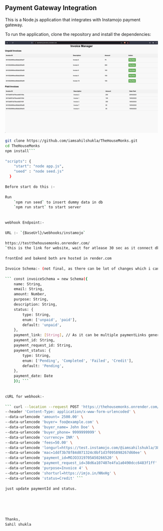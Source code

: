 ## Payment Gateway Integration

This is a Node.js application that integrates with Instamojo payment gateway.

To run the application, clone the repository and install the dependencies:

![INVOICE_MANAGER](/homePage.png)


```bash
git clone https://github.com/iamsahilshukla/TheHouseMonks.git
cd TheHouseMonks
npm install```

"scripts": {
    "start": "node app.js",
    "seed" : "node seed.js"
  }

Before start do this :-

Run 
    `npm run seed` to insert dummy data in db
    `npm run start` to start server


webhook Endpoint:-

URL :- `{BaseUrl}/webhooks/instamojo`

https://testthehousemonks.onrender.com/     
`this is the link for website, wait for atlease 30 sec as it connect db which takes some time`.

frontEnd and bakend both are hosted in render.com

Invoice Schema:- (not final, as there can be lot of changes which i can make).

``` const invoiceSchema = new Schema({
    name: String,
    email: String,
    amount: Number,
    purpose: String,
    description: String,
    status: {
        type: String,
        enum: ['unpaid', 'paid'],
        default: 'unpaid',
    },
    payment_link: [String], // As it can be multiple paymentLinks generated by user.
    payment_id: String,
    payment_request_id: String,
    payment_status: {
        type: String,
        enum: ['Pending', 'Completed', 'Failed', 'Credit'],
        default: 'Pending',
    },
    payment_date: Date
    }); ```


cURL for webhook:-

``` curl --location --request POST 'https://thehousemonks.onrender.com/webhooks/instamojo' \
--header 'Content-Type: application/x-www-form-urlencoded' \
--data-urlencode 'amount= 2500.00' \
--data-urlencode 'buyer= foo@example.com' \
--data-urlencode 'buyer_name= John Doe' \
--data-urlencode 'buyer_phone= 9999999999' \
--data-urlencode 'currency= INR' \
--data-urlencode 'fees=50.00' \
--data-urlencode 'longurl=https://test.instamojo.com/@iamsahilshukla/38d6a107407e4fa1a0490dcc6483f1ff' \
--data-urlencode 'mac=1ddf3b78f84d071324c0bf1d3f095898267d60ee' \
--data-urlencode 'payment_id=MOJO3319705A50266520' \
--data-urlencode 'payment_request_id=38d6a107407e4fa1a0490dcc6483f1ff' \
--data-urlencode 'purpose=Invoice 4' \
--data-urlencode 'shorturl=https://imjo.in/NNxHg' \
--data-urlencode 'status=Credit' ```

just update paymentId and status.





Thanks,
Sahil shukla

